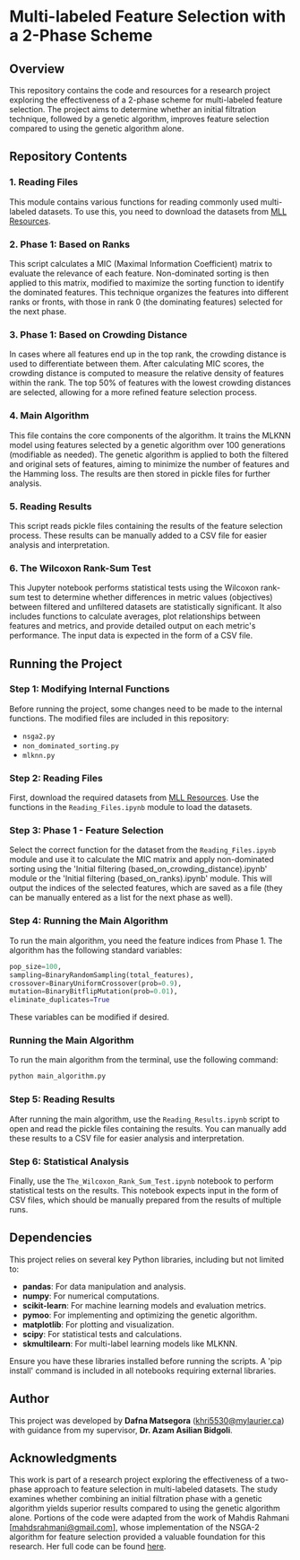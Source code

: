 # Multi-labeled Feature Selection with a 2-Phase Scheme

## Overview

This repository contains the code and resources for a research project exploring the effectiveness of a 2-phase scheme for multi-labeled feature selection. The project aims to determine whether an initial filtration technique, followed by a genetic algorithm, improves feature selection compared to using the genetic algorithm alone.

## Repository Contents

### 1. Reading Files
This module contains various functions for reading commonly used multi-labeled datasets. To use this, you need to download the datasets from [MLL Resources](https://www.uco.es/kdis/mllresources/).

### 2. Phase 1: Based on Ranks
This script calculates a MIC (Maximal Information Coefficient) matrix to evaluate the relevance of each feature. Non-dominated sorting is then applied to this matrix, modified to maximize the sorting function to identify the dominated features. This technique organizes the features into different ranks or fronts, with those in rank 0 (the dominating features) selected for the next phase.

### 3. Phase 1: Based on Crowding Distance
In cases where all features end up in the top rank, the crowding distance is used to differentiate between them. After calculating MIC scores, the crowding distance is computed to measure the relative density of features within the rank. The top 50% of features with the lowest crowding distances are selected, allowing for a more refined feature selection process.

### 4. Main Algorithm
This file contains the core components of the algorithm. It trains the MLKNN model using features selected by a genetic algorithm over 100 generations (modifiable as needed). The genetic algorithm is applied to both the filtered and original sets of features, aiming to minimize the number of features and the Hamming loss. The results are then stored in pickle files for further analysis.

### 5. Reading Results
This script reads pickle files containing the results of the feature selection process. These results can be manually added to a CSV file for easier analysis and interpretation.

### 6. The Wilcoxon Rank-Sum Test 
This Jupyter notebook performs statistical tests using the Wilcoxon rank-sum test to determine whether differences in metric values (objectives) between filtered and unfiltered datasets are statistically significant. It also includes functions to calculate averages, plot relationships between features and metrics, and provide detailed output on each metric's performance. The input data is expected in the form of a CSV file.

## Running the Project

### Step 1: Modifying Internal Functions

Before running the project, some changes need to be made to the internal functions. The modified files are included in this repository:

- `nsga2.py`
- `non_dominated_sorting.py`
- `mlknn.py`
  
### Step 2: Reading Files
First, download the required datasets from [MLL Resources](https://www.uco.es/kdis/mllresources/). Use the functions in the `Reading_Files.ipynb` module to load the datasets.

### Step 3: Phase 1 - Feature Selection
Select the correct function for the dataset from the `Reading_Files.ipynb` module and use it to calculate the MIC matrix and apply non-dominated sorting using the 'Initial filtering (based_on_crowding_distance).ipynb' module or the 'Initial filtering (based_on_ranks).ipynb' module. This will output the indices of the selected features, which are saved as a file (they can be manually entered as a list for the next phase as well).

### Step 4: Running the Main Algorithm
To run the main algorithm, you need the feature indices from Phase 1. The algorithm has the following standard variables:

```python
pop_size=100,
sampling=BinaryRandomSampling(total_features),
crossover=BinaryUniformCrossover(prob=0.9),
mutation=BinaryBitflipMutation(prob=0.01),
eliminate_duplicates=True
```
These variables can be modified if desired.

### Running the Main Algorithm

To run the main algorithm from the terminal, use the following command:

```bash
python main_algorithm.py
```
### Step 5: Reading Results

After running the main algorithm, use the `Reading_Results.ipynb` script to open and read the pickle files containing the results. You can manually add these results to a CSV file for easier analysis and interpretation.

### Step 6: Statistical Analysis

Finally, use the `The_Wilcoxon_Rank_Sum_Test.ipynb` notebook to perform statistical tests on the results. This notebook expects input in the form of CSV files, which should be manually prepared from the results of multiple runs.

## Dependencies

This project relies on several key Python libraries, including but not limited to:

- **pandas**: For data manipulation and analysis.
- **numpy**: For numerical computations.
- **scikit-learn**: For machine learning models and evaluation metrics.
- **pymoo**: For implementing and optimizing the genetic algorithm.
- **matplotlib**: For plotting and visualization.
- **scipy**: For statistical tests and calculations.
- **skmultilearn**: For multi-label learning models like MLKNN.

Ensure you have these libraries installed before running the scripts. A 'pip install' command is included in all notebooks requiring external libraries. 

## Author

This project was developed by **Dafna Matsegora** ([khri5530@mylaurier.ca](mailto:khri5530@mylaurier.ca)) with guidance from my supervisor, **Dr. Azam Asilian Bidgoli**.

## Acknowledgments

This work is part of a research project exploring the effectiveness of a two-phase approach to feature selection in multi-labeled datasets. The study examines whether combining an initial filtration phase with a genetic algorithm yields superior results compared to using the genetic algorithm alone. Portions of the code were adapted from the work of Mahdis Rahmani [mahdsrahmani@gmail.com], whose implementation of the NSGA-2 algorithm for feature selection provided a valuable foundation for this research. Her full code can be found [here](https://github.com/mahdis-repo/NSGA-2-for-Feature-Selection/blob/main/NSGA-2%20On%20Mnist%20.ipynb). 

